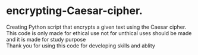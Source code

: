 # encrypting-Caesar-cipher.
Creating Python script that encrypts a given text using the Caesar cipher.
This code is only made for ethical use not for unthical uses should be made and it is made for study purpose  
Thank you for using this code for developing skills and ablity
